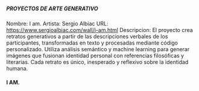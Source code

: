 ##### PROYECTOS DE ARTE GENERATIVO

Nombre: I am.
Artista: Sergio Albiac
URL: https://www.sergioalbiac.com/wall/i-am.html
Descripcion: El proyecto crea retratos generativos a partir de las descripciones verbales de los participantes, transformadas en texto y procesadas mediante código personalizado. Utiliza análisis semántico y machine learning para generar imágenes que fusionan identidad personal con referencias filosóficas y literarias. Cada retrato es único, inesperado y reflexivo sobre la identidad humana.

#### I AM.

